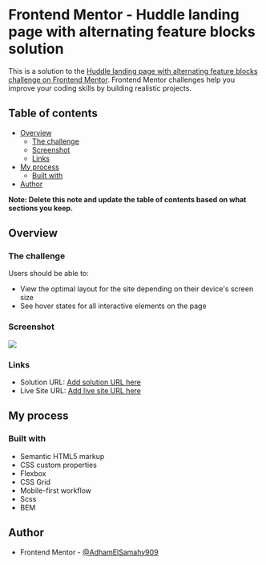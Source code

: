 # Frontend Mentor - Huddle landing page with alternating feature blocks solution

This is a solution to the [Huddle landing page with alternating feature blocks challenge on Frontend Mentor](https://www.frontendmentor.io/challenges/huddle-landing-page-with-alternating-feature-blocks-5ca5f5981e82137ec91a5100). Frontend Mentor challenges help you improve your coding skills by building realistic projects.

## Table of contents

- [Overview](#overview)
  - [The challenge](#the-challenge)
  - [Screenshot](#screenshot)
  - [Links](#links)
- [My process](#my-process)
  - [Built with](#built-with)
- [Author](#author)

**Note: Delete this note and update the table of contents based on what sections you keep.**

## Overview

### The challenge

Users should be able to:

- View the optimal layout for the site depending on their device's screen size
- See hover states for all interactive elements on the page

### Screenshot

![](./images/Huddle%20landing%20page%20with%20alternating%20feature%20blocks.png.jpg)

### Links

- Solution URL: [Add solution URL here](https://github.com/AdhamElSamahy909/Huddle-landing-page-with-alternating-feature-blocks)
- Live Site URL: [Add live site URL here](https://adhamelsamahy909.github.io/Huddle-landing-page-with-alternating-feature-blocks/)

## My process

### Built with

- Semantic HTML5 markup
- CSS custom properties
- Flexbox
- CSS Grid
- Mobile-first workflow
- Scss
- BEM

## Author

- Frontend Mentor - [@AdhamElSamahy909](https://www.frontendmentor.io/profile/AdhamElSamahy909)
